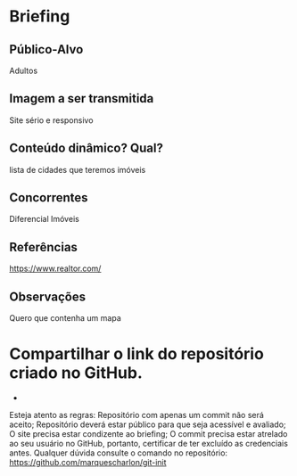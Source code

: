 # Briefing

## Público-Alvo

Adultos

## Imagem a ser transmitida

Site sério e responsivo

## Conteúdo dinâmico? Qual?

lista de cidades que teremos imóveis

## Concorrentes

Diferencial Imóveis

## Referências

https://www.realtor.com/

## Observações

Quero que contenha um mapa

# Compartilhar o link do repositório criado no GitHub.
*
Esteja atento as regras:
Repositório com apenas um commit não será aceito;
Repositório deverá estar público para que seja acessível e avaliado;
O site precisa estar condizente ao briefing;
O commit precisa estar atrelado ao seu usuário no GitHub, portanto, certificar de ter excluído as credenciais antes. Qualquer dúvida consulte o comando no repositório: https://github.com/marquescharlon/git-init 

